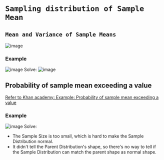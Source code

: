 # `Sampling distribution of Sample Mean`

## `Mean and Variance of Sample Means`

![image](https://user-images.githubusercontent.com/14041622/45016901-aebc8080-b058-11e8-80a7-6cf98075b801.png)


### Example
![image](https://user-images.githubusercontent.com/14041622/44943750-407c8180-adfe-11e8-97f8-6c6fe991cc4b.png)
Solve:
![image](https://user-images.githubusercontent.com/14041622/44943769-9ea96480-adfe-11e8-8ef5-dbcc117565d9.png)


## Probability of sample mean exceeding a value

[Refer to Khan academy: Example: Probability of sample mean exceeding a value](https://www.khanacademy.org/math/statistics-probability/sampling-distributions-library/modal/v/sampling-distribution-example-problem)


### Example
![image](https://user-images.githubusercontent.com/14041622/44971136-fe327c00-af86-11e8-9ac2-ba83f2efe756.png)
Solve:
- The Sample Size is too small, which is hard to make the Sample Distribution normal.
- It didn't tell the Parent Distribution's shape, so there's no way to tell if the Sample Distribution can match the parent shape as normal shape.